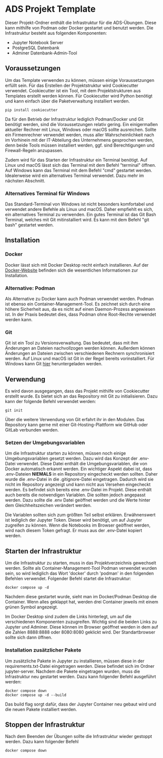 # ADS Projekt Template

Dieser Projekt-Ordner enthält die Infrastruktur für die ADS-Übungen. Diese kann mithilfe von Podman oder Docker
gestartet und benutzt werden. Die Infrastruktur besteht aus folgenden Komponenten:

- Jupyter Notebook Server
- PostgreSQL Datenbank
- Adminer Datenbank-Admin-Tool

## Voraussetzungen

Um das Template verwenden zu können, müssen einige Voraussetzungen erfüllt sein. Für das Erstellen der Projektstruktur
wird Cookiecutter verwendet. Cookiecutter ist ein Tool, mit dem Projektstrukturen aus Templates erstellt werden können.
Für Cookiecutter wird Python benötigt und kann einfach über die Paketverwaltung installiert werden.

```shell
pip install cookiecutter
```

Da für den Betrieb der Infrastruktur lediglich Podman/Docker und Git benötigt werden, sind die Voraussetzungen relativ gering.
Ein einigermaßen aktueller Rechner mit Linux, Windows oder macOS sollte ausreichen. Sollte ein
Firmenrechner verwendet werden, muss aller Wahrscheinlichkeit nach im Vorhinein mit der IT-Abteilung des Unternehmens 
gesprochen werden, denn beide Tools müssen installiert werden, ggf. sind Berechtigungen und Firewall-Regeln
anzupassen.

Zudem wird für das Starten der Infrastruktur ein Terminal benötigt. Auf Linux und macOS lässt sich
das Terminal mit dem Befehl "terminal" öffnen. Auf Windows kann das Terminal mit dem Befehl "cmd"
gestartet werden. Idealerweise wird ein alternatives Terminal verwendet. Dazu mehr im nächsten Abschnitt.

### Alternatives Terminal für Windows
Das Standard-Terminal von Windows ist nicht besonders komfortabel und verwendet andere Befehle als
Linux und macOS. Daher empfiehlt es sich, ein alternatives Terminal zu verwenden. Ein gutes Terminal
ist das Git Bash Terminal, welches mit Git mitinstalliert wird. Es kann mit dem Befehl "git bash"
gestartet werden. 

## Installation

### Docker
Docker lässt sich mit Docker Desktop recht einfach installieren. 
Auf der [Docker-Website](https://docs.docker.com/desktop/) befinden sich die wesentlichen Informationen
zur Installation.

### Alternative: Podman
Als Alternative zu Docker kann auch Podman verwendet werden. Podman ist ebenso ein Container-Management-Tool. Es zeichnet
sich durch eine höhere Sicherheit aus, da es nicht auf einen Daemon-Prozess angewiesen ist. In der Praxis
bedeutet dies, dass Podman ohne Root-Rechte verwendet werden kann.

### Git
Git ist ein Tool zu Versionsverwaltung. Das bedeutet, dass mit ihm Änderungen an Dateien nachvollzogen
werden können. Außerdem können Änderungen an Dateien zwischen verschiedenen Rechnern synchronisiert werden.
Auf Linux und macOS ist Git in der Regel bereits vorinstalliert. Für Windows kann Git [hier](https://git-scm.com/download/win) 
heruntergeladen werden.

## Verwendung

Es wird davon ausgegangen, dass das Projekt mithilfe von Cookiecutter erstellt wurde. Es bietet sich an
das Repository mit Git zu initialisieren. Dazu kann der folgende Befehl verwendet werden:

```
git init
```

Über die weitere Verwendung von Git erfahrt ihr in den Modulen. Das Repository kann gerne mit einer
Git-Hosting-Plattform wie GitHub oder GitLab verbunden werden.

### Setzen der Umgebungsvariablen
Um die Infrastruktur starten zu können, müssen noch einige Umgebungsvariablen gesetzt werden.
Dazu wird das Konzept der .env-Datei verwendet. Diese Datei enthält die Umgebungsvariablen, die
von Docker automatisch erkannt werden. Ein wichtiger Aspekt dabei ist, dass .env-Dateien **NIEMALS**
in ein Repository eingecheckt werden sollten. Daher wurde die .env-Datei in die .gitignore-Datei eingetragen.
Dadurch wird sie nicht im Repository angezeigt und kann nicht aus Versehen eingecheckt werden.
Es befindet sich bereits eine .env-Datei im Projekt. Diese enthält auch bereits die notwendigen Variablen.
Die sollten jedoch angepasst werden. Dazu sollte die .env Datei geöffnet werden und die Werte hinter dem
Gleichheitszeichen verändert werden.

Die Variablen sollten sich zum größten Teil selbst erklären. Erwähnenswert ist lediglich der Jupyter Token.
Dieser wird benötigt, um auf Jupyter zugreifen zu können. Wenn die Notebooks im Browser geöffnet werden, wird nach diesem
Token gefragt. Er muss aus der .env-Datei kopiert werden.

## Starten der Infrastruktur

Um die Infrastruktur zu starten, muss in das Projektverzeichnis gewechselt werden. Sollte als
Container-Management-Tool Podman verwendet wurden sein, so wird lediglich das Wort 'docker' durch 'podman' in den
folgenden Befehlen verwendet. Folgender Befehl startet die Infrastruktur:

```shell
docker compose up -d
```

Nachdem diese gestartet wurde, sieht man im Docker/Podman Desktop die Container.
Wenn alles geklappt hat, werden drei Container jeweils mit einem grünen Symbol angezeigt.

Im Docker Desktop sind zudem die Links hinterlegt, um auf die verschiedenen Komponenten zuzugreifen.
Wichtig sind die beiden Links zu Jupyter und Adminer. Diese können im Browser geöffnet werden in dem
auf die Zahlen 8888:8888 oder 8080:8080 geklickt wird. Der Standartbrowser sollte sich dann öffnen.

### Installation zusätzlicher Pakete
Um zusätzliche Pakete in Jupyter zu installieren, müssen diese in der requirements.txt-Datei eingetragen werden.
Diese befindet sich im Ordner jupyter-server. Nachdem die Pakete eingetragen wurden, muss die
Infrastruktur neu gestartet werden. Dazu kann folgender Befehl ausgeführt werden:

```shell
docker compose down
docker compose up -d --build
```

Das build flag sorgt dafür, dass der Jupyter Container neu gebaut wird und die neuen Pakete installiert werden.


## Stoppen der Infrastruktur
Nach dem Beenden der Übungen sollte die Infrastruktur wieder gestoppt werden. Dazu kann folgender Befehl

```shell
docker compose down
```